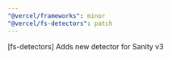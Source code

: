 ```yaml
---
"@vercel/frameworks": minor
"@vercel/fs-detectors": patch
---
```


[fs-detectors] Adds new detector for Sanity v3
